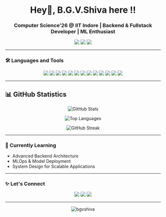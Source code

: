 <h1 align="center">Hey👋, B.G.V.Shiva here !!</h1>
<h3 align="center">Computer Science'26 @ IIT Indore | Backend & Fullstack Developer | ML Enthusiast</h3>

<p align="center">
  <a href="mailto:bgvshiva@gmail.com"><img src="https://img.shields.io/badge/Email-bgsvhiva@gmail.com-D14836?style=flat&logo=gmail&logoColor=white"/></a>
  <a href="https://www.linkedin.com/in/b-g-v-shiva-a3346426b/" target="_blank"><img src="https://img.shields.io/badge/LinkedIn-blue?style=flat&logo=linkedin&logoColor=white"/></a>
  <a href="https://github.com/bgvshiva2004"><img src="https://img.shields.io/github/followers/bgvshiva2004?label=GitHub&style=social"></a>
</p>

---

### 🛠️ Languages and Tools

<p align="center">
  <img src="https://img.shields.io/badge/Python-3776AB?style=for-the-badge&logo=python&logoColor=white"/>
  <img src="https://img.shields.io/badge/C++-00599C?style=for-the-badge&logo=c%2B%2B&logoColor=white"/>
  <img src="https://img.shields.io/badge/JavaScript-F7DF1E?style=for-the-badge&logo=javascript&logoColor=black"/>
  <img src="https://img.shields.io/badge/TypeScript-3178C6?style=for-the-badge&logo=typescript&logoColor=white"/>
  <img src="https://img.shields.io/badge/Next.js-000000?style=for-the-badge&logo=nextdotjs&logoColor=white"/>
  <img src="https://img.shields.io/badge/Django-092E20?style=for-the-badge&logo=django&logoColor=white"/>
  <img src="https://img.shields.io/badge/FastAPI-009688?style=for-the-badge&logo=fastapi&logoColor=white"/>
  <img src="https://img.shields.io/badge/Gradio-FF6700?style=for-the-badge&logo=gradio&logoColor=white"/>
  <img src="https://img.shields.io/badge/MySQL-4479A1?style=for-the-badge&logo=mysql&logoColor=white"/>
  <img src="https://img.shields.io/badge/PostgreSQL-4169E1?style=for-the-badge&logo=postgresql&logoColor=white"/>
  <img src="https://img.shields.io/badge/Linux-FCC624?style=for-the-badge&logo=linux&logoColor=black"/>
  <img src="https://img.shields.io/badge/Git-F05032?style=for-the-badge&logo=git&logoColor=white"/>
  <img src="https://img.shields.io/badge/GitHub-181717?style=for-the-badge&logo=github&logoColor=white"/>
</p>

---

## 📊 GitHub Statistics

<div align="center">
  
![GitHub Stats](https://github-readme-stats.vercel.app/api?username=your-github-username&show_icons=true&theme=radical&hide_border=true&count_private=true)

![Top Languages](https://github-readme-stats.vercel.app/api/top-langs/?username=your-github-username&layout=compact&theme=radical&hide_border=true)

</div>

<div align="center">

![GitHub Streak](https://github-readme-streak-stats.herokuapp.com/?user=your-github-username&theme=radical&hide_border=true)

</div>

---

### 🌱 Currently Learning

- Advanced Backend Architecture
- MLOps & Model Deployment
- System Design for Scalable Applications

---

### ✨ Let's Connect

<p align="center">
  <a href="https://linkedin.com/in/YOUR_LINKEDIN"><img src="https://img.shields.io/badge/LinkedIn-%230077B5.svg?style=for-the-badge&logo=linkedin&logoColor=white"/></a>
  <a href="mailto:bgvshiva@gmail.com"><img src="https://img.shields.io/badge/Gmail-D14836?style=for-the-badge&logo=gmail&logoColor=white"/></a>
  <a href="https://github.com/bgvshiva2004"><img src="https://img.shields.io/badge/GitHub-100000?style=for-the-badge&logo=github&logoColor=white"/></a>
</p>

---

<p align="center">
  <img src="https://komarev.com/ghpvc/?username=bgvshiva2004&label=Profile%20views&color=0e75b6&style=flat" alt="bgvshiva" />
</p>
